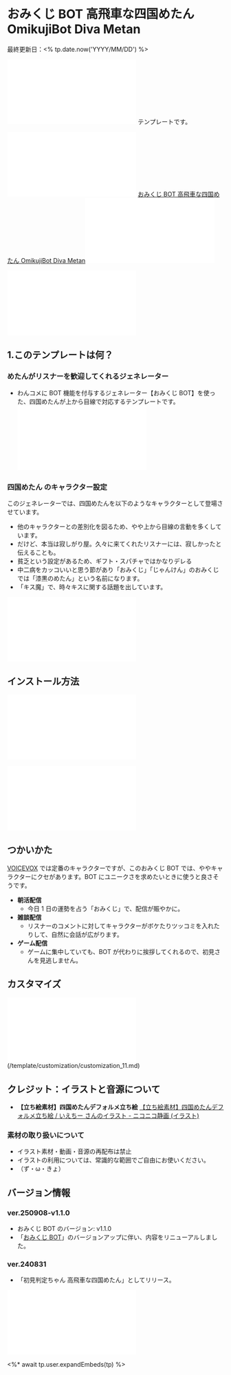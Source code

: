 # おみくじ BOT 高飛車な四国めたん OmikujiBot Diva Metan

最終更新日：<% tp.date.now('YYYY/MM/DD') %>

![](/sharedTemplate/intro/intro_11.md) テンプレートです。

![](/sharedTemplate/intro/intro_12.md) [おみくじ BOT 高飛車な四国めたん OmikujiBot Diva Metan](https://pintocuru.booth.pm/items/6058829)![](/sharedTemplate/intro/intro_13.md)

![](/sharedTemplate/intro/intro_22_IntroOneComme.md)

## 1.このテンプレートは何？

### めたんがリスナーを歓迎してくれるジェネレーター

- わんコメに BOT 機能を付与するジェネレーター【おみくじ BOT】を使った、四国めたんが上から目線で対応するテンプレートです。
  ![features_21_InfoOmikujiBotReadMe](/packages/OmikujiBot/template/features/features_21_InfoOmikujiBotReadMe.md)

### 四国めたん のキャラクター設定

このジェネレーターでは、四国めたんを以下のようなキャラクターとして登場させています。

- 他のキャラクターとの差別化を図るため、やや上から目線の言動を多くしています。
- だけど、本当は寂しがり屋。久々に来てくれたリスナーには、寂しかったと伝えることも。
- 貧乏という設定があるため、ギフト・スパチャではかなりデレる
- 中二病をカッコいいと思う節があり「おみくじ」「じゃんけん」のおみくじでは「漆黒のめたん」という名前になります。
- 「キス魔」で、時々キスに関する話題を出しています。

![features_31_InfoCharacter](/packages/OmikujiBot/template/features/features_31_InfoCharacter.md)

## インストール方法

![Installation_41_GotoTemplate](/sharedTemplate/installation/Installation_41_GotoTemplate.md)

![Installation_42_OmikujiWordParty](/packages/OmikujiBot/template/installation/Installation_42_OmikujiWordParty.md)

## つかいかた

[VOICEVOX](https://voicevox.hiroshiba.jp/) では定番のキャラクターですが、このおみくじ BOT では、ややキャラクターにクセがあります。BOT にユニークさを求めたいときに使うと良さそうです。

- **朝活配信**
  - 今日 1 日の運勢を占う「おみくじ」で、配信が賑やかに。
- **雑談配信**
  - リスナーのコメントに対してキャラクターがボケたりツッコミを入れたりして、自然に会話が広がります。
- **ゲーム配信**
  - ゲームに集中していても、BOT が代わりに挨拶してくれるので、初見さんを見逃しません。

## カスタマイズ

![](/packages/OmikujiBot/template/customization/customization_11_illust.md)(/template/customization/customization_11.md)

## クレジット：イラストと音源について

- **【立ち絵素材】四国めたんデフォルメ立ち絵**
  [【立ち絵素材】四国めたんデフォルメ立ち絵 / いえちー さんのイラスト - ニコニコ静画 (イラスト)](https://seiga.nicovideo.jp/seiga/im11022280)

### 素材の取り扱いについて

- イラスト素材・動画・音源の再配布は禁止
- イラストの利用については、常識的な範囲でご自由にお使いください。
- （ず・ω・きょ）

## バージョン情報

### ver.250908-v1.1.0

- おみくじ BOT のバージョン: v1.1.0
- 「[おみくじ BOT](../../core/OmikujiBot/README.md)」のバージョンアップに伴い、内容をリニューアルしました。

### ver.240831

- 「初見判定ちゃん 高飛車な四国めたん」としてリリース。

![credits_99_sesupin](/sharedTemplate/credits/credits_99_sesupin.md)

<%\* await tp.user.expandEmbeds(tp) %>
